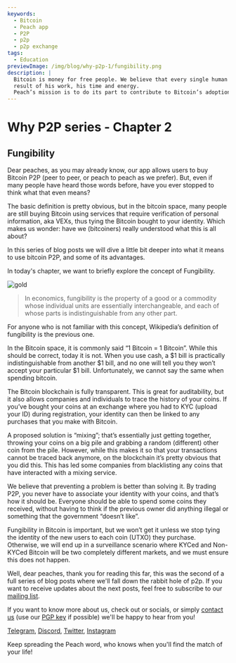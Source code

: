```yaml
---
keywords:
  - Bitcoin
  - Peach app
  - P2P
  - p2p
  - p2p exchange
tags:
  - Education
previewImage: /img/blog/why-p2p-1/fungibility.png
description: |
  Bitcoin is money for free people. We believe that every single human being has the right to choose which money he uses to store his wealth, the
  result of his work, his time and energy.
  Peach’s mission is to do its part to contribute to Bitcoin’s adoption in the hands of the people.
---
```

# Why P2P series - Chapter 2
## Fungibility

Dear peaches, as you may already know, our app allows users to buy Bitcoin P2P (peer to peer, or peach to peach as we prefer). But, even if many people have heard those words before, have you ever stopped to think what that even means?

The basic definition is pretty obvious, but in the bitcoin space, many people are still buying Bitcoin using services that require verification of personal information, aka VEXs, thus tying the Bitcoin bought to your identity. Which makes us wonder: have we (bitcoiners) really understood what this is all about?

In this series of blog posts we will dive a little bit deeper into what it means to use bitcoin P2P, and some of its advantages.

In today's chapter, we want to briefly explore the concept of Fungibility.

![gold](/img/blog/why-p2p-1/fungibility.png)

> In economics, fungibility is the property of a good or a commodity whose individual units are essentially interchangeable, and each of whose parts is indistinguishable from any other part.

For anyone who is not familiar with this concept, Wikipedia’s definition of fungibility is the previous one.

In the Bitcoin space, it is commonly said “1 Bitcoin = 1 Bitcoin”. While this should be correct, today it is not. When you use cash, a $1 bill is practically indistinguishable from another $1 bill, and no one will tell you they won’t accept your particular $1 bill. Unfortunately, we cannot say the same when spending bitcoin.

The Bitcoin blockchain is fully transparent. This is great for auditability, but it also allows companies and individuals to trace the history of your coins. If you’ve bought your coins at an exchange where you had to KYC (upload your ID) during registration, your identity can then be linked to any purchases that you make with Bitcoin.

A proposed solution is “mixing”; that’s essentially just getting together, throwing your coins on a big pile and grabbing a random (different) other coin from the pile. However, while this makes it so that your transactions cannot be traced back anymore, on the blockchain it’s pretty obvious that you did this. This has led some companies from blacklisting any coins that have interacted with a mixing service.

We believe that preventing a problem is better than solving it. By trading P2P, you never have to associate your identity with your coins, and that’s how it should be. Everyone should be able to spend some coins they received, without having to think if the previous owner did anything illegal or something that the government “doesn’t like”.

Fungibility in Bitcoin is important, but we won’t get it unless we stop tying the identity of the new users to each coin (UTXO) they purchase. Otherwise, we will end up in a surveillance scenario where KYCed and Non-KYCed Bitcoin will be two completely different markets, and we must ensure this does not happen.

Well, dear peaches, thank you for reading this far, this was the second of a full series of blog posts where we'll fall down the rabbit hole of p2p. If you want to receive updates about the next posts, feel free to subscribe to our [mailing list](https://peachbitcoin.com).

If you want to know more about us, check out or socials, or simply [contact us](mailto:hello@peachbitcoin.com) (use our [PGP key](https://keys.openpgp.org/vks/v1/by-fingerprint/48339A19645E2E53488E0E5479E1B270FACD1BD2) if possible) we'll be happy to hear from you!

[Telegram](https://t.me/+GkOW1J-ixBBkZWRk), [Discord](https://discord.gg/ypeHz3SW54), [Twitter](https://twitter.com/peachbitcoin), [Instagram](https://instagram.com/peachbitcoin)

Keep spreading the Peach word, who knows when you'll find the match of your life!
